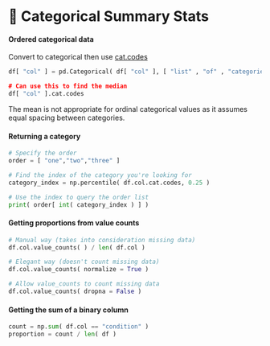 # 🎲 Categorical Summary Stats

#### Ordered categorical data

Convert to categorical then use [cat.codes](http://cat.codes)

```python
df[ "col" ] = pd.Categorical( df[ "col" ], [ "list" , "of" , "categories ], ordered = True )

# Can use this to find the median
df[ "col" ].cat.codes
```

The mean is not appropriate for ordinal categorical values as it assumes equal spacing between categories.

#### Returning a category

```python
# Specify the order
order = [ "one","two","three" ]

# Find the index of the category you're looking for
category_index = np.percentile( df.col.cat.codes, 0.25 )

# Use the index to query the order list
print( order[ int( category_index ) ] )
```

#### Getting proportions from value counts

```python
# Manual way (takes into consideration missing data)
df.col.value_counts( ) / len( df.col )

# Elegant way (doesn't count missing data)
df.col.value_counts( normalize = True )

# Allow value_counts to count missing data
df.col.value_counts( dropna = False )
```

#### Getting the sum of a binary column

```python
count = np.sum( df.col == "condition" )
proportion = count / len( df )
```

